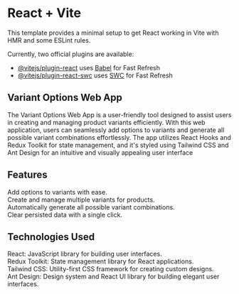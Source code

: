 # React + Vite

This template provides a minimal setup to get React working in Vite with HMR and some ESLint rules.

Currently, two official plugins are available:

- [@vitejs/plugin-react](https://github.com/vitejs/vite-plugin-react/blob/main/packages/plugin-react/README.md) uses [Babel](https://babeljs.io/) for Fast Refresh
- [@vitejs/plugin-react-swc](https://github.com/vitejs/vite-plugin-react-swc) uses [SWC](https://swc.rs/) for Fast Refresh

## Variant Options Web App
The Variant Options Web App is a user-friendly tool designed to assist users in creating and managing product variants efficiently. With this web application, users can seamlessly add options to variants and generate all possible variant combinations effortlessly. The app utilizes React Hooks and Redux Toolkit for state management, and it's styled using Tailwind CSS and Ant Design for an intuitive and visually appealing user interface

## Features
Add options to variants with ease.<br/>
Create and manage multiple variants for products.<br/>
Automatically generate all possible variant combinations.<br/>
Clear persisted data with a single click.<br/>

## Technologies Used
React: JavaScript library for building user interfaces.<br/>
Redux Toolkit: State management library for React applications.<br/>
Tailwind CSS: Utility-first CSS framework for creating custom designs.<br/>
Ant Design: Design system and React UI library for building elegant user interfaces.<br/>

